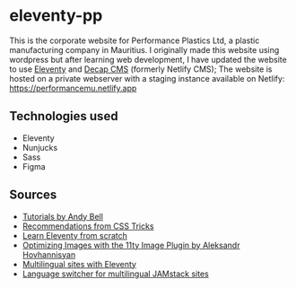 # eleventy-pp
This is the corporate website for Performance Plastics Ltd, a plastic manufacturing company in Mauritius. I originally made this website using wordpress but after learning web development, I have updated the website to use [Eleventy](https://www.11ty.dev) and [Decap CMS](https://decapcms.org) (formerly Netlify CMS); The website is hosted on a private webserver with a staging instance available on Netlify: https://performancemu.netlify.app

## Technologies used

- Eleventy
- Nunjucks
- Sass
- Figma

## Sources

- [Tutorials by Andy Bell](https://piccalil.li/tutorials)
- [Recommendations from CSS Tricks](https://css-tricks.com)
- [Learn Eleventy from scratch](https://learneleventyfromscratch.com)
- [Optimizing Images with the 11ty Image Plugin by Aleksandr Hovhannisyan](https://www.aleksandrhovhannisyan.com/blog/eleventy-image-plugin/)
- [Multilingual sites with Eleventy](https://www.webstoemp.com/blog/multilingual-sites-eleventy/)
- [Language switcher for multilingual JAMstack sites](https://www.webstoemp.com/blog/language-switcher-multilingual-jamstack-sites/)


